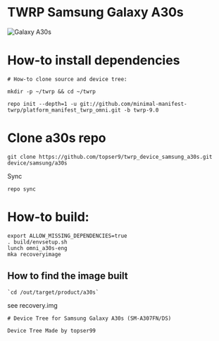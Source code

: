 # TWRP Samsung Galaxy A30s
![Galaxy A30s](https://fdn2.gsmarena.com/vv/bigpic/samsung-galaxy-a30s.jpg "Galaxy A30s")
# How-to install dependencies
```
# How-to clone source and device tree:

mkdir -p ~/twrp && cd ~/twrp

repo init --depth=1 -u git://github.com/minimal-manifest-twrp/platform_manifest_twrp_omni.git -b twrp-9.0
```
# Clone a30s repo
```
git clone https://github.com/topser9/twrp_device_samsung_a30s.git device/samsung/a30s
```
Sync
```
repo sync
```
# How-to build:
```
export ALLOW_MISSING_DEPENDENCIES=true
. build/envsetup.sh
lunch omni_a30s-eng
mka recoveryimage
```
## How to find the image built
```
`cd /out/target/product/a30s`
```
see recovery.img
```
# Device Tree for Samsung Galaxy A30s (SM-A307FN/DS)

Device Tree Made by topser99
```
